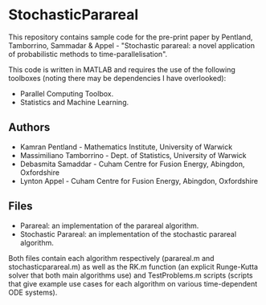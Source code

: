 # StochasticParareal

This repository contains sample code for the pre-print paper by Pentland, Tamborrino, Sammadar & Appel - "Stochastic parareal: a novel application of probabilistic methods to time-parallelisation". 

This code is written in MATLAB and requires the use of the following toolboxes (noting there may be dependencies I have overlooked):
* Parallel Computing Toolbox.
* Statistics and Machine Learning.

## Authors

* Kamran Pentland - Mathematics Institute, University of Warwick
* Massimiliano Tamborrino - Dept. of Statistics, University of Warwick
* Debasmita Samaddar - Cuham Centre for Fusion Energy, Abingdon, Oxfordshire
* Lynton Appel - Cuham Centre for Fusion Energy, Abingdon, Oxfordshire


## Files
* Parareal: an implementation of the parareal algorithm.
* Stochastic Parareal: an implementation of the stochastic parareal algorithm.

Both files contain each algorithm respectively (parareal.m and stochasticparareal.m) as well as the RK.m function (an explicit Runge-Kutta solver that both main algorithms use) and TestProblems.m scripts (scripts that give example use cases for each algorithm on various time-dependent ODE systems).



